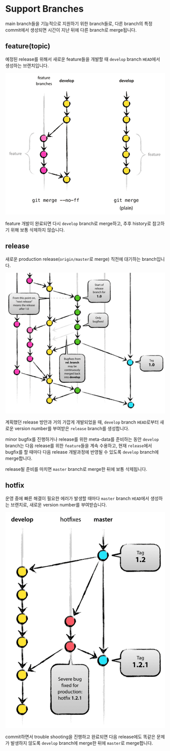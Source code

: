 # Support Branches

main branch들을 기능적으로 지원하기 위한 branch들로, 다른 branch의 특정 commit에서 생성되면 시간이 지난 뒤에 다른 branch로 merge됩니다.

## feature(topic)

예정된 release를 위해서 새로운 feature들을 개발할 때 `develop` branch `HEAD`에서 생성하는 브랜치입니다.

![Feature](../_images/feature-merge.png)

feature 개발이 완료되면 다시 `develop` branch로 merge하고, 추후 history로 참고하기 위해 보통 삭제하지 않습니다.

## release

새로운 production release(`origin/master`로 merge) 직전에 대기하는 branch입니다.

![Release](../_images/release.png)

계획했던 release 방안과 거의 가깝게 개발되었을 때, `develop` branch `HEAD`로부터 새로운 version number를 부여받은 `release` branch를 생성합니다.

minor bugfix를 진행하거나 release를 위한 meta-data를 준비하는 동안 `develop` branch는 다음 release를 위한 `feature`들을 계속 수용하고, 현재 `release`에서 bugfix를 할 때마다 다음 release 개발과정에 반영될 수 있도록 `develop` branch에 merge합니다.

release될 준비를 마치면 `master` branch로 merge한 뒤에 보통 삭제됩니다.

## hotfix

운영 중에 빠른 해결이 필요한 에러가 발생할 때마다 `master` branch `HEAD`에서 생성하는 브랜치로, 새로운 version number를 부여받습니다.

![Hotfix](../_images/hotfix.png)

commit하면서 trouble shooting을 진행하고 완료되면 다음 release에도 똑같은 문제가 발생하지 않도록 `develop` branch에 merge한 뒤에 `master`로 merge합니다.
